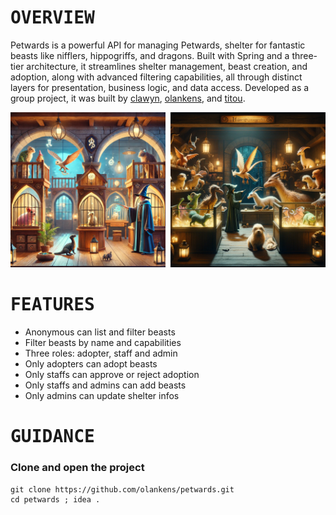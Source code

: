 # <samp>OVERVIEW</samp>

Petwards is a powerful API for managing Petwards, shelter for fantastic beasts like nifflers, hippogriffs, and dragons.
Built with Spring and a three-tier architecture, it streamlines shelter management, beast creation, and adoption, along with advanced filtering capabilities, all through distinct layers for presentation, business logic, and data access.
Developed as a group project, it was built by [clawyn](https://github.com/clawyn), [olankens](https://github.com/olankens), and [titou](https://github.com/DelaunoisThibault).

<img src="assets/img1.png" width="49.25%"/><img src="assets/img0.png" width="1.5%"/><img src="assets/img2.png" width="49.25%"/>

# <samp>FEATURES</samp>

- Anonymous can list and filter beasts
- Filter beasts by name and capabilities
- Three roles: adopter, staff and admin
- Only adopters can adopt beasts
- Only staffs can approve or reject adoption
- Only staffs and admins can add beasts
- Only admins can update shelter infos

# <samp>GUIDANCE</samp>

### Clone and open the project

```shell
git clone https://github.com/olankens/petwards.git
cd petwards ; idea .
```
